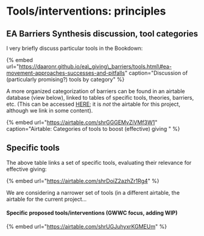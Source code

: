 # Tools/interventions: principles

## EA Barriers Synthesis discussion, tool categories

I very briefly discuss particular tools in the Bookdown:

{% embed url="https://daaronr.github.io/ea\_giving\_barriers/tools.html\#ea-movement-approaches-successes-and-pitfalls" caption="Discussion of \(particularly promising?\) tools by category" %}

A more organized categorization of barriers can be found in an airtable database \(view below\), linked to tables of specific tools, theories, barriers, etc. \(This can be accessed [HERE](https://airtable.com/invite/l?inviteId=inv6xUeeKxDNpmKrF&inviteToken=86038068d336c4e9673866b43a0e32cd7edcbfe253bc346408e01c5e425f5f5b&utm_source=email); it is _not_ the airtable for this project, although we link in some content\).

{% embed url="https://airtable.com/shrGGGEMvZiVMf3W1" caption="Airtable: Categories of tools to boost \(effective\) giving " %}

## Specific tools

The above table links a set of specific tools, evaluating their relevance for effective giving:

{% embed url="https://airtable.com/shrDoiZ2azhZr1Rg4" %}



We are considering a narrower set of tools \(in a different airtable, the airtable for the current project...  

#### Specific proposed tools/interventions \(GWWC focus, adding WIP\)

{% embed url="https://airtable.com/shrUGJuhyxrKGMEUm" %}



  
  


